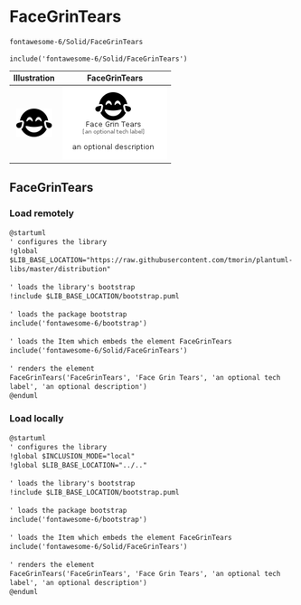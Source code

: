 # FaceGrinTears


```text
fontawesome-6/Solid/FaceGrinTears
```

```text
include('fontawesome-6/Solid/FaceGrinTears')
```



| Illustration | FaceGrinTears |
| :---: | :---: |
| ![illustration for Illustration](../../fontawesome-6/Solid/FaceGrinTears.png) | ![illustration for FaceGrinTears](../../fontawesome-6/Solid/FaceGrinTears.Local.png) |




## FaceGrinTears

### Load remotely
```plantuml
@startuml
' configures the library
!global $LIB_BASE_LOCATION="https://raw.githubusercontent.com/tmorin/plantuml-libs/master/distribution"

' loads the library's bootstrap
!include $LIB_BASE_LOCATION/bootstrap.puml

' loads the package bootstrap
include('fontawesome-6/bootstrap')

' loads the Item which embeds the element FaceGrinTears
include('fontawesome-6/Solid/FaceGrinTears')

' renders the element
FaceGrinTears('FaceGrinTears', 'Face Grin Tears', 'an optional tech label', 'an optional description')
@enduml
```

### Load locally
```plantuml
@startuml
' configures the library
!global $INCLUSION_MODE="local"
!global $LIB_BASE_LOCATION="../.."

' loads the library's bootstrap
!include $LIB_BASE_LOCATION/bootstrap.puml

' loads the package bootstrap
include('fontawesome-6/bootstrap')

' loads the Item which embeds the element FaceGrinTears
include('fontawesome-6/Solid/FaceGrinTears')

' renders the element
FaceGrinTears('FaceGrinTears', 'Face Grin Tears', 'an optional tech label', 'an optional description')
@enduml
```

